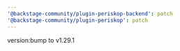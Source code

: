 ```yaml
---
'@backstage-community/plugin-periskop-backend': patch
'@backstage-community/plugin-periskop': patch
---
```


version:bump to v1.29.1
